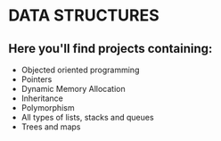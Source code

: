 # DATA STRUCTURES

## Here you'll find projects containing:

- Objected oriented programming
- Pointers
- Dynamic Memory Allocation
- Inheritance
- Polymorphism
- All types of lists, stacks and queues
- Trees and maps

